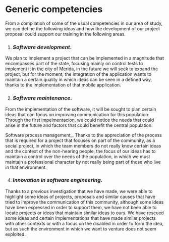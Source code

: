 # Generic competencies
From a compilation of some of the usual competencies in our area of study, we can define the following ideas and how the development of our project proposal could support our training in the following areas.

1. ### _Software development_.
We plan to implement a project that can be implemented in a magnitude that encompasses part of the state, focusing mainly on control tests to implement it in the city of Merida, in the future we will seek to expand the project, but for the moment, the integration of the application wants to maintain a certain quality in which ideas can be seen in a defined way, thanks to the implementation of that mobile application.

2. ### _Software maintenance_.
From the implementation of the software, it will be sought to plan certain ideas that can focus on improving communication for this population. Through the first impelmentacion, we could notice the needs that could arise in the future and factors that could benefit the central population.

Software process management_.
Thanks to the appreciation of the process that is required for a project that focuses on part of the community, as a social project, in which the team members do not really know certain ideas and the context of the non-hearing people, the focus of our ideas has to maintain a control over the needs of the population, in which we must maintain a professional character by not really being part of those who live in that environment.

4. ### _Innovation in software engineering_.
Thanks to a previous investigation that we have made, we were able to highlight some ideas of projects, proposals and similar causes that have tried to improve the communication of this community, although some ideas have been expressed in order to support them, we have not been able to locate projects or ideas that maintain similar ideas to ours. We have rescued some ideas and certain implementations that have made similar projects with other contexts or with a focus on the disabled in order to form the idea, but as such the environment in which we want to venture does not seem exploited.
